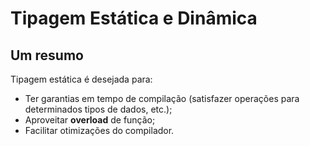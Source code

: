 Tipagem Estática e Dinâmica
===========================

Um resumo
---------

Tipagem estática é desejada para:
- Ter garantias em tempo de compilação (satisfazer operações para determinados tipos de dados, etc.);
- Aproveitar **overload** de função;
- Facilitar otimizações do compilador.


